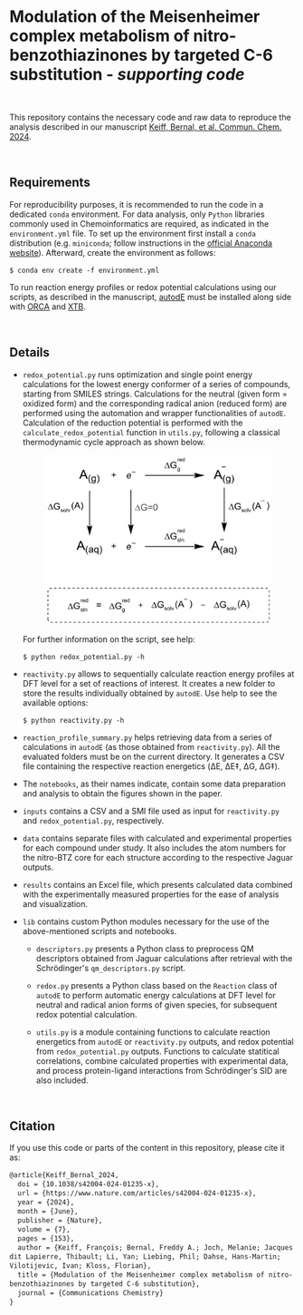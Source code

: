 # Modulation of the Meisenheimer complex metabolism of nitro-benzothiazinones by targeted C-6 substitution - *supporting code*

&nbsp;

This repository contains the necessary code and raw data to reproduce the analysis described in our manuscript [Keiff, Bernal, et al. Commun. Chem. 2024](https://doi.org/10.1038/s42004-024-01235-x).

&nbsp;

## Requirements

For reproducibility purposes, it is recommended to run the code in a dedicated `conda` environment. For data analysis, only `Python` libraries commonly used in Chemoinformatics are required, as indicated in the `environment.yml` file. To set up the environment first install a `conda` distribution (e.g. `miniconda`; follow instructions in the [official Anaconda website](https://docs.anaconda.com/free/miniconda/miniconda-install/)). Afterward, create the environment as follows:

```
$ conda env create -f environment.yml
```

To run reaction energy profiles or redox potential calculations using our scripts, as described in the manuscript, [autodE](https://github.com/duartegroup/autodE) must be installed along side with [ORCA](https://sites.google.com/site/orcainputlibrary/home) and [XTB](https://github.com/grimme-lab/xtb).

&nbsp;

## Details

* `redox_potential.py` runs optimization and single point energy calculations for the lowest energy conformer of a series of compounds, starting from SMILES strings. Calculations for the neutral (given form = oxidized form) and the corresponding radical anion (reduced form) are performed using the automation and wrapper functionalities of `autodE`. Calculation of the reduction potential is performed with the `calculate_redox_potential` function in `utils.py`, following a classical thermodynamic cycle approach as shown below.

  <p align="center">
  <img width="400" height="300" src="img/thermodynamic_cycle_redox.png">
  </p>

  For further information on the script, see help:
  ```
  $ python redox_potential.py -h
  ```

* `reactivity.py` allows to sequentially calculate reaction energy profiles at DFT level for a set of reactions of interest. It creates a new folder to store the results individually obtained by `autodE`. Use help to see the available options:
  ```
  $ python reactivity.py -h
  ```

* `reaction_profile_summary.py` helps retrieving data from a series of calculations in `autodE` (as those obtained from `reactivity.py`). All the evaluated folders must be on the current directory. It generates a CSV file containing the respective reaction energetics (&Delta;E, &Delta;E‡, &Delta;G, &Delta;G‡). 

* The `notebooks`, as their names indicate, contain some data preparation and analysis to obtain the figures shown in the paper.

* `inputs` contains a CSV and a SMI file used as input for `reactivity.py` and `redox_potential.py`, respectively.

* `data` contains separate files with calculated and experimental properties for each compound under study. It also includes the atom numbers for the nitro-BTZ core for each structure according to the respective Jaguar outputs.

* `results` contains an Excel file, which presents calculated data combined with the experimentally measured properties for the ease of analysis and visualization.

* `lib` contains custom Python modules necessary for the use of the above-mentioned scripts and notebooks. 

    * `descriptors.py` presents a Python class to preprocess QM descriptors obtained from Jaguar calculations after retrieval with the Schrödinger's `qm_descriptors.py` script.

    * `redox.py` presents a Python class based on the `Reaction` class of `autodE` to perform automatic energy calculations at DFT level for neutral and radical anion forms of given species, for subsequent redox potential calculation. 

    * `utils.py` is a module containing functions to calculate reaction energetics from `autodE` or `reactivity.py` outputs, and redox potential from `redox_potential.py` outputs. Functions to calculate statitical correlations, combine calculated properties with experimental data, and process protein-ligand interactions from Schrödinger's SID are also included.


&nbsp;

## Citation
If you use this code or parts of the content in this repository, please cite it as:

```
@article{Keiff_Bernal_2024,
  doi = {10.1038/s42004-024-01235-x},
  url = {https://www.nature.com/articles/s42004-024-01235-x},
  year = {2024},
  month = {June},
  publisher = {Nature},
  volume = {7},
  pages = {153},
  author = {Keiff, François; Bernal, Freddy A.; Joch, Melanie; Jacques dit Lapierre, Thibault; Li, Yan; Liebing, Phil; Dahse, Hans-Martin; Vilotijevic, Ivan; Kloss, Florian},
  title = {Modulation of the Meisenheimer complex metabolism of nitro-benzothiazinones by targeted C-6 substitution},
  journal = {Communications Chemistry}
}
```
